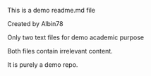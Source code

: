 This is a demo readme.md file

Created by Albin78

Only two text files for demo academic purpose

Both files contain irrelevant content.

It is purely a demo repo.

